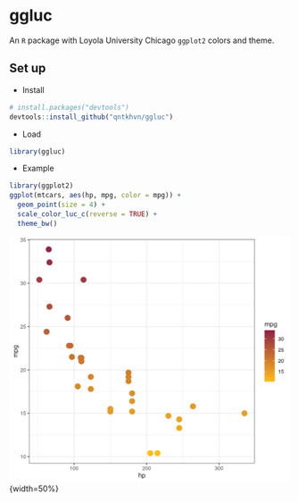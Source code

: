 # ggluc

An `R` package with Loyola University Chicago `ggplot2` colors and theme.

## Set up

* Install

``` r
# install.packages("devtools")
devtools::install_github("qntkhvn/ggluc")
```

* Load

``` r
library(ggluc)
```

* Example

``` r
library(ggplot2)
ggplot(mtcars, aes(hp, mpg, color = mpg)) +
  geom_point(size = 4) +
  scale_color_luc_c(reverse = TRUE) +
  theme_bw()
```

![](fig/example.png){width=50%}
